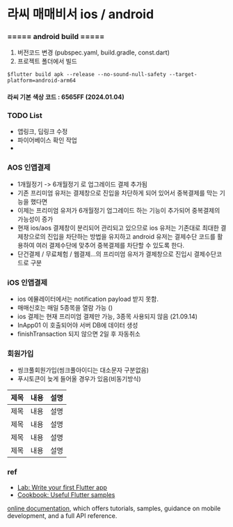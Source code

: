 # 라씨 매매비서 ios / android


### ===== android build =====
1. 버전코드 변경 (pubspec.yaml, build.gradle, const.dart)
2. 프로젝트 폴더에서 빌드
~~~
$flutter build apk --release --no-sound-null-safety --target-platform=android-arm64
~~~



#### 라씨 기본 색상 코드 : 6565FF (2024.01.04)

### TODO List
- 앱링크, 딥링크 수정
- 파이어베이스 확인 작업
- 



### AOS 인앱결제
- 1개월정기 -> 6개월정기 로 업그레이드 결제 추가됨
- 기존 프리미엄 유저는 결제창으로 진입을 차단하게 되어 있어서 중복결제를 막는 기능을 했다면
- 이제는 프리미엄 유저가 6개월정기 업그레이드 하는 기능이 추가되어 중복결제의 가능성이 증가
- 현재 ios/aos 결제창이 분리되어 관리되고 있으므로
  ios 유저는 기존대로 최대한 결제창으로의 진입을 차단하는 방법을 유지하고
  android 유저는 결제수단 코드를 활용하여 여러 결제수단에 맞추어 중복결제를 차단할 수 있도록 한다.
- 단건결제 / 무료체험 / 웹결제...의 프리미엄 유저가 결제창으로 진입시 결제수단코드로 구분

### iOS 인앱결제
- ios 에뮬레이터에서는 notification payload 받지 못함.
- 매매신호는 매일 5종목을 열람 가능 ()
- ios 결제는 현재 프리미엄 결제만 가능, 3종목 사용되지 않음 (21.09.14)
- InApp01 이 호출되어야 서버 DB에 데이터 생성
- finishTransaction 되지 않으면 2일 후 자동취소

### 회원가입
- 씽크풀회원가입(씽크풀아이디는 대소문자 구분없음) 
- 푸시토큰이 늦게 들어올 경우가 있음(비동기방식)


|제목|내용|설명|
|---|---|---|
|제목|내용|설명|
|제목|내용|설명|
|제목|내용|설명|
|제목|내용|설명|





### ref
- [Lab: Write your first Flutter app](https://flutter.dev/docs/get-started/codelab)
- [Cookbook: Useful Flutter samples](https://flutter.dev/docs/cookbook)

[online documentation](https://flutter.dev/docs), which offers tutorials,
samples, guidance on mobile development, and a full API reference.


